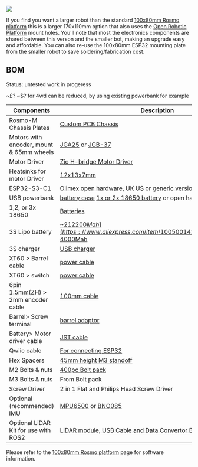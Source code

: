 
![](https://raw.githubusercontent.com/rosmo-robot/rosmo-robot.github.io/master/assets/img/larger.png)

If you find you want a larger robot than the standard [100x80mm Rosmo platform](https://rosmo-robot.github.io/) this is a larger 170x110mm option that also uses the [Open Robotic Platform](https://openroboticplatform.com/designrules) mount holes. You'll note that most the electronics components are shared between this verson and the smaller bot, making an upgrade easy and affordable. You can also re-use the 100x80mm ESP32 mounting plate from the smaller robot to save soldering/fabrication cost.

## BOM 

Status: untested work in progeress

~£? ~$? for 4wd can be reduced, by using existing powerbank for example

| Components                | Description                               | Quantity |
| ------------------------- | ----------------------------------------- | -------- |
|  Rosmo-M Chassis Plates | [Custom PCB Chassis](https://easyeda.com/editor#id=ea65fcc1c5d443ee8a35fa1d2a7fa09f)     | 5       |
| Motors with encoder, mount & 65mm wheels     | [JGA25](https://www.aliexpress.com/item/1005006213247803.html) or [JGB-37](https://www.aliexpress.com/item/1005006410464479.html)         |   4   |
| Motor Driver              | [Zio H-bridge Motor Driver](https://www.smart-prototyping.com/Zio-4-DC-Motor-Controller.html?search=motor)          | 1        |
| Heatsinks for motor Driver              | [12x13x7mm](https://www.aliexpress.com/item/1005005311716183.html)          | 2       |
|  ESP32-S3-C1              | [Olimex open hardware](https://www.olimex.com/Products/IoT/ESP32-S3/ESP32-S3-DevKit-Lipo/open-source-hardware), [UK](https://thepihut.com/products/olimex-esp32-s3-devkit-lipo-development-board) [US](https://www.digikey.com/en/products/detail/olimex-ltd/ESP32-S3-DEVKIT-LIPO-EA/22157950) or [generic version](https://www.aliexpress.com/item/1005006028969168.html)        | 1        |
| USB powerbank           |[ battery case](https://www.aliexpress.com/item/1005005637445437.html) [1x or 2x 18650 battery](https://s.click.aliexpress.com/e/_DnPRBEj) or open hardware [18650 battery](https://oshwlab.com/wagiminator/fp6277-power-bank)        | 1        |
| 1,2, or 3x 18650           |[Batteries](https://s.click.aliexpress.com/e/_DdfBurF)         | 1        |
| 3S Lipo battery  | [~$21 2200Mah](https://www.aliexpress.com/item/1005001419560964.html) or [~$38 4000Mah](https://www.aliexpress.com/item/1005004335619259.html)  | 1        |
| 3S charger         |[USB charger](https://www.aliexpress.com/item/1005003240894835.html)         | 1        |
| XT60 > Barrel cable       |[power cable](https://s.click.aliexpress.com/e/_DDVjyhr)         | 1        |
| XT60 > switch       |[power cable](https://www.aliexpress.us/item/3256805372640387.html)         | 1        |
| 6pin 1.5mm(ZH) > 2mm encoder cable       |[100mm cable](https://vi.aliexpress.com/item/1005006309859339.html)         | 1        |
|  Barrel> Screw terminal      |[barrel adaptor](https://s.click.aliexpress.com/e/_DDVjyhr)         | 1        |
| Battery> Motor driver cable         |[JST cable](https://s.click.aliexpress.com/e/_DDYfp6H)         | 2       |
| Qwiic cable             | [For connecting ESP32](https://www.aliexpress.com/item/1005005796723171.html)                      | 1        |
| Hex Spacers               | [45mm height M3 standoff](https://www.aliexpress.com/item/32539100523.html)          | 1    |
| M2 Bolts & nuts           | [400pc Bolt pack](https://www.aliexpress.com/item/1005002046118328.html)                                          | 1      |
| M3 Bolts  & nuts          | From Bolt pack                                          | 10        |
| Screw Driver              | 2 in 1 Flat and Philips Head Screw Driver | 1 |
| Optional (recommended) IMU | [MPU6500](https://www.adafruit.com/product/3886) or [BNO085](https://www.adafruit.com/product/4754)                                     | 2        |
| Optional LiDAR Kit for use with ROS2 |  [LiDAR module, USB Cable and Data Convertor Box](https://www.amazon.co.uk/DTOF-D300-Distance-Obstacle-Education/dp/B0B1V8D36H/ref=sr_1_1?crid=2BSZJ4XVN2S12&keywords=ld19+lidar&qid=1707070916&sprefix=ld19+lidar%2Caps%2C254&sr=8-1) | 1 |

Please refer to the [100x80mm Rosmo platform](https://rosmo-robot.github.io/) page for software information.
